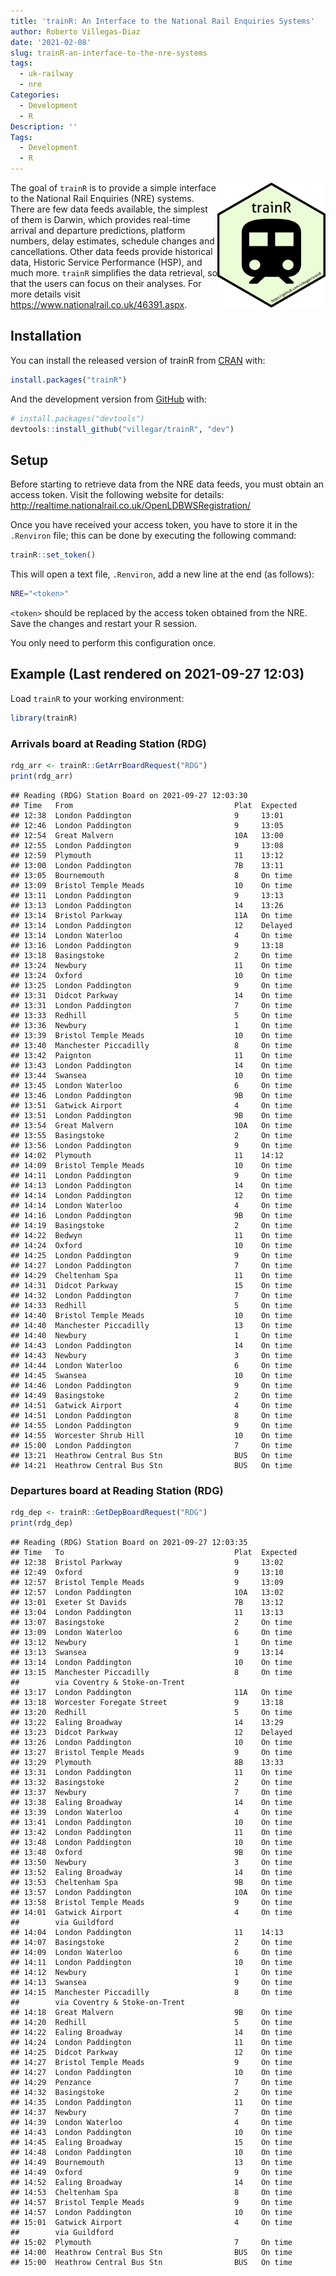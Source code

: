 ```yaml
---
title: 'trainR: An Interface to the National Rail Enquiries Systems'
author: Roberto Villegas-Diaz
date: '2021-02-08'
slug: trainR-an-interface-to-the-nre-systems
tags:
  - uk-railway
  - nre
Categories:
  - Development
  - R
Description: ''
Tags:
  - Development
  - R
---
```


<img src="https://raw.githubusercontent.com/villegar/trainR/main/inst/images/logo.png" alt="logo" align="right" height=200px/>

The goal of `trainR` is to provide a simple interface to the 
National Rail Enquiries (NRE) systems. There are few data feeds 
available, the simplest of them is Darwin, which provides real-time 
arrival and departure predictions, platform numbers, delay estimates, 
schedule changes and cancellations. Other data feeds provide historical 
data, Historic Service Performance (HSP), and much more. `trainR` 
simplifies the data retrieval, so that the users can focus on their 
analyses. For more details visit 
https://www.nationalrail.co.uk/46391.aspx.

## Installation

You can install the released version of trainR from [CRAN](https://CRAN.R-project.org) with:

``` r
install.packages("trainR")
```

And the development version from [GitHub](https://github.com/) with:

``` r
# install.packages("devtools")
devtools::install_github("villegar/trainR", "dev")
```

## Setup
Before starting to retrieve data from the NRE data feeds, you must obtain an access token. 
Visit the following website for details: http://realtime.nationalrail.co.uk/OpenLDBWSRegistration/

Once you have received your access token, you have to store it in the `.Renviron` file; this can be 
done by executing the following command:


```r
trainR::set_token()
```

This will open a text file, `.Renviron`, add a new line at the end (as follows):

```bash
NRE="<token>"
```

`<token>` should be replaced by the access token obtained from the NRE. Save the changes and restart 
your R session.

You only need to perform this configuration once.

## Example (Last rendered on 2021-09-27 12:03)

Load `trainR` to your working environment:

```r
library(trainR)
```

### Arrivals board at Reading Station (RDG)


```r
rdg_arr <- trainR::GetArrBoardRequest("RDG")
print(rdg_arr)
```

```
## Reading (RDG) Station Board on 2021-09-27 12:03:30
## Time   From                                    Plat  Expected
## 12:38  London Paddington                       9     13:01
## 12:46  London Paddington                       9     13:05
## 12:54  Great Malvern                           10A   13:00
## 12:55  London Paddington                       9     13:08
## 12:59  Plymouth                                11    13:12
## 13:00  London Paddington                       7B    13:11
## 13:05  Bournemouth                             8     On time
## 13:09  Bristol Temple Meads                    10    On time
## 13:11  London Paddington                       9     13:13
## 13:13  London Paddington                       14    13:26
## 13:14  Bristol Parkway                         11A   On time
## 13:14  London Paddington                       12    Delayed
## 13:14  London Waterloo                         4     On time
## 13:16  London Paddington                       9     13:18
## 13:18  Basingstoke                             2     On time
## 13:24  Newbury                                 11    On time
## 13:24  Oxford                                  10    On time
## 13:25  London Paddington                       9     On time
## 13:31  Didcot Parkway                          14    On time
## 13:31  London Paddington                       7     On time
## 13:33  Redhill                                 5     On time
## 13:36  Newbury                                 1     On time
## 13:39  Bristol Temple Meads                    10    On time
## 13:40  Manchester Piccadilly                   8     On time
## 13:42  Paignton                                11    On time
## 13:43  London Paddington                       14    On time
## 13:44  Swansea                                 10    On time
## 13:45  London Waterloo                         6     On time
## 13:46  London Paddington                       9B    On time
## 13:51  Gatwick Airport                         4     On time
## 13:51  London Paddington                       9B    On time
## 13:54  Great Malvern                           10A   On time
## 13:55  Basingstoke                             2     On time
## 13:56  London Paddington                       9     On time
## 14:02  Plymouth                                11    14:12
## 14:09  Bristol Temple Meads                    10    On time
## 14:11  London Paddington                       9     On time
## 14:13  London Paddington                       14    On time
## 14:14  London Paddington                       12    On time
## 14:14  London Waterloo                         4     On time
## 14:16  London Paddington                       9B    On time
## 14:19  Basingstoke                             2     On time
## 14:22  Bedwyn                                  11    On time
## 14:24  Oxford                                  10    On time
## 14:25  London Paddington                       9     On time
## 14:27  London Paddington                       7     On time
## 14:29  Cheltenham Spa                          11    On time
## 14:31  Didcot Parkway                          15    On time
## 14:32  London Paddington                       7     On time
## 14:33  Redhill                                 5     On time
## 14:40  Bristol Temple Meads                    10    On time
## 14:40  Manchester Piccadilly                   13    On time
## 14:40  Newbury                                 1     On time
## 14:43  London Paddington                       14    On time
## 14:43  Newbury                                 3     On time
## 14:44  London Waterloo                         6     On time
## 14:45  Swansea                                 10    On time
## 14:46  London Paddington                       9     On time
## 14:49  Basingstoke                             2     On time
## 14:51  Gatwick Airport                         4     On time
## 14:51  London Paddington                       8     On time
## 14:55  London Paddington                       9     On time
## 14:55  Worcester Shrub Hill                    10    On time
## 15:00  London Paddington                       7     On time
## 13:21  Heathrow Central Bus Stn                BUS   On time
## 14:21  Heathrow Central Bus Stn                BUS   On time
```

### Departures board at Reading Station (RDG)


```r
rdg_dep <- trainR::GetDepBoardRequest("RDG")
print(rdg_dep)
```

```
## Reading (RDG) Station Board on 2021-09-27 12:03:35
## Time   To                                      Plat  Expected
## 12:38  Bristol Parkway                         9     13:02
## 12:49  Oxford                                  9     13:10
## 12:57  Bristol Temple Meads                    9     13:09
## 12:57  London Paddington                       10A   13:02
## 13:01  Exeter St Davids                        7B    13:12
## 13:04  London Paddington                       11    13:13
## 13:07  Basingstoke                             2     On time
## 13:09  London Waterloo                         6     On time
## 13:12  Newbury                                 1     On time
## 13:13  Swansea                                 9     13:14
## 13:14  London Paddington                       10    On time
## 13:15  Manchester Piccadilly                   8     On time
##        via Coventry & Stoke-on-Trent           
## 13:17  London Paddington                       11A   On time
## 13:18  Worcester Foregate Street               9     13:18
## 13:20  Redhill                                 5     On time
## 13:22  Ealing Broadway                         14    13:29
## 13:23  Didcot Parkway                          12    Delayed
## 13:26  London Paddington                       10    On time
## 13:27  Bristol Temple Meads                    9     On time
## 13:29  Plymouth                                8B    13:33
## 13:31  London Paddington                       11    On time
## 13:32  Basingstoke                             2     On time
## 13:37  Newbury                                 7     On time
## 13:38  Ealing Broadway                         14    On time
## 13:39  London Waterloo                         4     On time
## 13:41  London Paddington                       10    On time
## 13:42  London Paddington                       11    On time
## 13:48  London Paddington                       10    On time
## 13:48  Oxford                                  9B    On time
## 13:50  Newbury                                 3     On time
## 13:52  Ealing Broadway                         14    On time
## 13:53  Cheltenham Spa                          9B    On time
## 13:57  London Paddington                       10A   On time
## 13:58  Bristol Temple Meads                    9     On time
## 14:01  Gatwick Airport                         4     On time
##        via Guildford                           
## 14:04  London Paddington                       11    14:13
## 14:07  Basingstoke                             2     On time
## 14:09  London Waterloo                         6     On time
## 14:11  London Paddington                       10    On time
## 14:12  Newbury                                 1     On time
## 14:13  Swansea                                 9     On time
## 14:15  Manchester Piccadilly                   8     On time
##        via Coventry & Stoke-on-Trent           
## 14:18  Great Malvern                           9B    On time
## 14:20  Redhill                                 5     On time
## 14:22  Ealing Broadway                         14    On time
## 14:24  London Paddington                       11    On time
## 14:25  Didcot Parkway                          12    On time
## 14:27  Bristol Temple Meads                    9     On time
## 14:27  London Paddington                       10    On time
## 14:29  Penzance                                7     On time
## 14:32  Basingstoke                             2     On time
## 14:35  London Paddington                       11    On time
## 14:37  Newbury                                 7     On time
## 14:39  London Waterloo                         4     On time
## 14:43  London Paddington                       10    On time
## 14:45  Ealing Broadway                         15    On time
## 14:48  London Paddington                       10    On time
## 14:49  Bournemouth                             13    On time
## 14:49  Oxford                                  9     On time
## 14:52  Ealing Broadway                         14    On time
## 14:53  Cheltenham Spa                          8     On time
## 14:57  Bristol Temple Meads                    9     On time
## 14:57  London Paddington                       10    On time
## 15:01  Gatwick Airport                         4     On time
##        via Guildford                           
## 15:02  Plymouth                                7     On time
## 14:00  Heathrow Central Bus Stn                BUS   On time
## 15:00  Heathrow Central Bus Stn                BUS   On time
```
